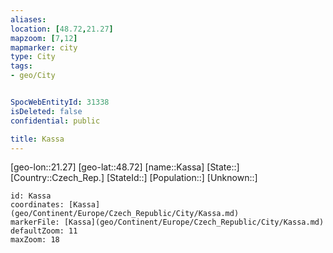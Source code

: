 ```yaml
---
aliases: 
location: [48.72,21.27]
mapzoom: [7,12] 
mapmarker: city 
type: City
tags:
- geo/City


SpocWebEntityId: 31338
isDeleted: false
confidential: public

title: Kassa
---
```

[geo-lon::21.27]
[geo-lat::48.72]
[name::Kassa]
[State::]
[Country::Czech_Rep.]
[StateId::]
[Population::]
[Unknown::]


```leaflet
id: Kassa
coordinates: [Kassa](geo/Continent/Europe/Czech_Republic/City/Kassa.md)
markerFile: [Kassa](geo/Continent/Europe/Czech_Republic/City/Kassa.md)
defaultZoom: 11 
maxZoom: 18
```


